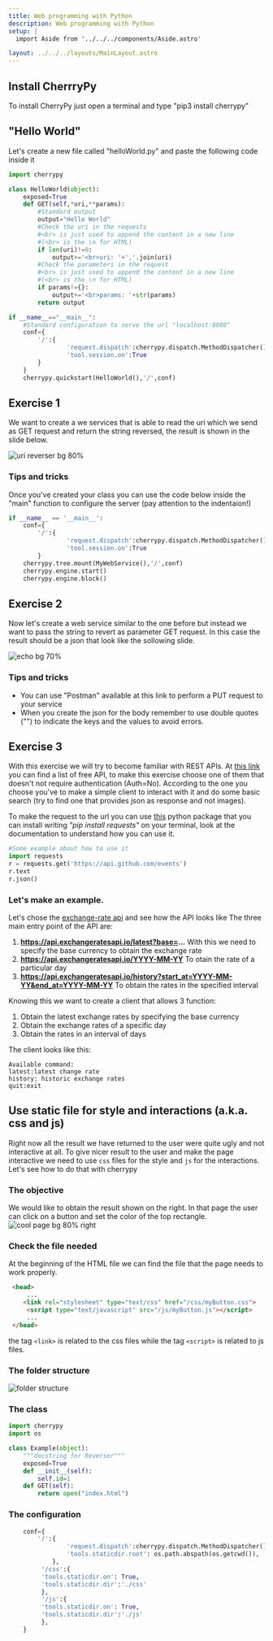 ```yaml
---
title: Web programming with Python
description: Web programming with Python
setup: |
  import Aside from '../../../components/Aside.astro'

layout: ../../../layouts/MainLayout.astro
---
```



## Install CherrryPy

To install CherryPy just open a terminal and type "pip3 install cherrypy"

## "Hello World"

Let's create a new file called "helloWorld.py" and paste the following code inside it



``` python
import cherrypy

class HelloWorld(object):
    exposed=True
    def GET(self,*uri,**params):
        #Standard output
        output="Hello World"
        #Check the uri in the requests
        #<br> is just used to append the content in a new line 
        #(<br> is the \n for HTML)
        if len(uri)!=0:
            output+='<br>uri: '+','.join(uri)
        #Check the parameters in the request
        #<br> is just used to append the content in a new line 
        #(<br> is the \n for HTML)
        if params!={}:
            output+='<br>params: '+str(params)
        return output

if __name__=="__main__":
    #Standard configuration to serve the url "localhost:8080"
    conf={
        '/':{
                'request.dispatch':cherrypy.dispatch.MethodDispatcher(),
                'tool.session.on':True
        }
    }
    cherrypy.quickstart(HelloWorld(),'/',conf)
```



## Exercise 1

We want to create a we services that is able to read the uri which we send as GET request and return the string reversed, the result is shown in the slide below.



![uri reverser bg 80%](/images/uriReverser.png)



### Tips and tricks

Once you've created your class you can use the code below inside the "main" function to configure the server (pay attention to the indentaion!)

```python
if __name__ == '__main__':
    conf={
        '/':{
                'request.dispatch':cherrypy.dispatch.MethodDispatcher(),
                'tool.session.on':True
        }
    cherrypy.tree.mount(MyWebService(),'/',conf)
    cherrypy.engine.start()
    cherrypy.engine.block()
```



## Exercise 2

Now let's create a web service similar to the one before but instead we want to pass the string to revert as parameter GET request. In this case the result should be a json that look like the sollowing slide.



![echo bg  70%](/images/paramReverser.png)



### Tips and tricks

- You can use "Postman" available at this link to perform a PUT request to your service
- When you create the json for the body remember to use double quotes ("") to indicate the keys and the values to avoid errors.



## Exercise 3

With this exercise we will try to become familiar with REST APIs.
At [this link](https://github.com/public-apis/public-apis) you can find a list of free API, to make this exercise choose one of them that doesn't not require authentication (Auth=No).
According to the one you choose you've to make a simple client to interact with it and do some basic search (try to find one that provides json as response and not images).



To make the request to the url you can use [this](https://requests.readthedocs.io/en/master/) python package that you can install writing _"pip install requests"_ on your terminal, look at the documentation to understand how you can use it.

```python
#Some example about how to use it
import requests
r = requests.get('https://api.github.com/events')
r.text
r.json()
```


### Let's make an example.

Let's chose the [exchange-rate api](https://exchangeratesapi.io/) and see how the API looks like
The three main entry point of the API are:

   1. **https://api.exchangeratesapi.io/latest?base=...**  With this we need to specify the base currency to obtain the exchange rate
   2. **https://api.exchangeratesapi.io/YYYY-MM-YY**  To otain the rate of a particular day
   3. **https://api.exchangeratesapi.io/history?start_at=YYYY-MM-YY&end_at=YYYY-MM-YY** To obtain the rates in the specified interval



Knowing this we want to create a client that allows 3 function:

   1. Obtain the latest exchange rates by specifying the base currency
   2. Obtain the exchange rates of a specific day
   3. Obtain the rates in an interval of days

The client looks like this:

```shell
Available command:
latest:latest change rate
history: historic exchange rates
quit:exit
```



## Use static file for style and interactions (a.k.a. css and js)

Right now all the result we have returned to the user were quite ugly and not interactive at all. To give nicer result to the user and make the page interactive we need to use ```css``` files for the style and ```js``` for the interactions. Let's see how to do that with cherrypy



### The objective 
We would like to obtain the result shown on the right. In that page the user can click on a button and set the color of the top rectangle. ![cool page bg 80% right](/images/correctPage.png)



### Check the file needed

At the beginning of the HTML file we can find the file that the page needs to work properly.
``` html
 <head> 
     ...
 	<link rel="stylesheet" type="text/css" href="/css/myButton.css">
     <script type="text/javascript" src="/js/myButton.js"></script>
     ...
 </head> 
```
the tag `<link>` is related to the css files while the tag `<script>` is related to js files.



### The folder structure

![folder structure ](/images/folderstructure.png)



### The class

``` python
import cherrypy
import os

class Example(object):
	"""docstring for Reverser"""
	exposed=True
	def __init__(self):
		self.id=1
	def GET(self):
		return open("index.html")
```



### The configuration

```python
	conf={
		'/':{
				'request.dispatch':cherrypy.dispatch.MethodDispatcher(),
				'tools.staticdir.root': os.path.abspath(os.getcwd()),
			},
		 '/css':{
		 'tools.staticdir.on': True,
		 'tools.staticdir.dir':'./css'
		 },
		 '/js':{
		 'tools.staticdir.on': True,
		 'tools.staticdir.dir':'./js'
		 },
	}		

```